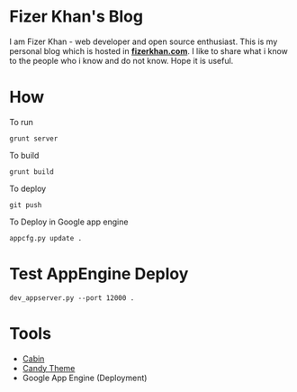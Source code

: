 # Fizer Khan's Blog

I am Fizer Khan - web developer and open source enthusiast.
This is my personal blog which is hosted in **[fizerkhan.com](http://www.fizerkhan.com)**.
I like to share what i know to the people who i know and do not know.
Hope it is useful.

# How

To run

    grunt server

To build

    grunt build

To deploy

    git push


To Deploy in Google app engine

    appcfg.py update .


# Test AppEngine Deploy

    dev_appserver.py --port 12000 .

# Tools

* [Cabin](http://colinwren.github.io/Cabin/)
* [Candy Theme](http://colinwren.github.io/Candy/)
* Google App Engine (Deployment)

